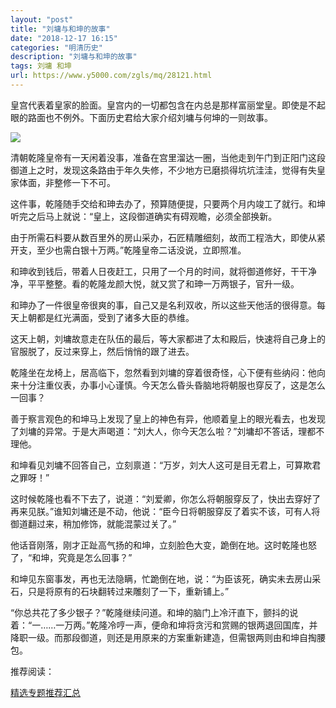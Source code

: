 ```yaml
---
layout: "post"
title: "刘墉与和坤的故事"
date: "2018-12-17 16:15"
categories: "明清历史"
description: "刘墉与和坤的故事"
tags: 刘墉 和坤
url: https://www.y5000.com/zgls/mq/28121.html
---
```






皇宫代表着皇家的脸面。皇宫内的一切都包含在内总是那样富丽堂皇。即使是不起眼的路面也不例外。下面历史君给大家介绍刘墉与何坤的一则故事。

![](https://img.y5000.com/uploads/allimg/180126/13-1P126114AS39.jpg)

清朝乾隆皇帝有一天闲着没事，准备在宫里溜达一圈，当他走到午门到正阳门这段御道上之时，发现这条路由于年久失修，不少地方已磨损得坑坑洼洼，觉得有失皇家体面，非整修一下不可。

这件事，乾隆随手交给和珅去办了，预算随便提，只要两个月内竣工了就行。和坤听完之后马上就说：“皇上，这段御道确实有碍观瞻，必须全部换新。

由于所需石料要从数百里外的房山采办，石匠精雕细刻，故而工程浩大，即使从紧开支，至少也需白银十万两。”乾隆皇帝二话没说，立即照准。

和珅收到钱后，带着人日夜赶工，只用了一个月的时间，就将御道修好，干干净净，平平整整。看的乾隆龙颜大悦，就又赏了和珅一万两银子，官升一级。

和珅办了一件很皇帝很爽的事，自己又是名利双收，所以这些天他活的很得意。每天上朝都是红光满面，受到了诸多大臣的恭维。

这天上朝，刘墉故意走在队伍的最后，等大家都进了太和殿后，快速将自己身上的官服脱了，反过来穿上，然后悄悄的跟了进去。

乾隆坐在龙椅上，居高临下，忽然看到刘墉的穿着很奇怪，心下便有些纳闷：他向来十分注重仪表，办事小心谨慎。今天怎么昏头昏脑地将朝服也穿反了，这是怎么一回事？

善于察言观色的和坤马上发现了皇上的神色有异，他顺着皇上的眼光看去，也发现了刘墉的异常。于是大声喝道：“刘大人，你今天怎么啦？”刘墉却不答话，理都不理他。

和坤看见刘墉不回答自己，立刻禀道：“万岁，刘大人这可是目无君上，可算欺君之罪呀！”

这时候乾隆也看不下去了，说道：“刘爱卿，你怎么将朝服穿反了，快出去穿好了再来见朕。”谁知刘墉还是不动，他说：“臣今日将朝服穿反了着实不该，可有人将御道翻过来，稍加修饰，就能混蒙过关了。”

他话音刚落，刚才正趾高气扬的和坤，立刻脸色大变，跪倒在地。这时乾隆也怒了，“和坤，究竟是怎么回事？”

和坤见东窗事发，再也无法隐瞒，忙跪倒在地，说：“为臣该死，确实未去房山采石，只是将原有的石块翻转过来雕刻了一下，重新铺上。”

“你总共花了多少银子？”乾隆继续问道。和坤的脑门上冷汗直下，颤抖的说着：“一……一万两。”乾隆冷哼一声，便命和坤将贪污和赏赐的银两退回国库，并降职一级。而那段御道，则还是用原来的方案重新建造，但需银两则由和坤自掏腰包。

推荐阅读：

[精选专题推荐汇总](https://www.y5000.com/whjc/wsbk/27323.html)
